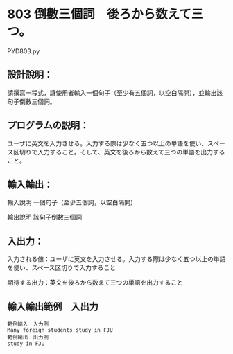 # 803 倒數三個詞　後ろから数えて三つ。
PYD803.py
## 設計說明：
請撰寫一程式，讓使用者輸入一個句子（至少有五個詞，以空白隔開），並輸出該句子倒數三個詞。

## プログラムの説明：
ユーザに英文を入力させる。入力する際は少なく五つ以上の単語を使い、スペース区切りで入力すること。そして、英文を後ろから数えて三つの単語を出力すること。

## 輸入輸出：
輸入說明
一個句子（至少五個詞，以空白隔開）

輸出說明
該句子倒數三個詞

## 入出力：
入力される値：ユーザに英文を入力させる。入力する際は少なく五つ以上の単語を使い、スペース区切りで入力すること

期待する出力：英文を後ろから数えて三つの単語を出力すること

## 輸入輸出範例　入出力
```
範例輸入　入力例
Many foreign students study in FJU
範例輸出　出力例
study in FJU
```
